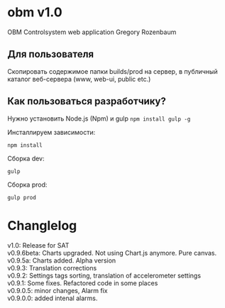 # obm v1.0
OBM Controlsystem web application
Gregory Rozenbaum

## Для пользователя
Скопировать содержимое папки builds/prod на сервер, в публичный каталог веб-сервера (www, web-ui, public etc.)

## Как пользоваться разработчику?
Нужно установить Node.js (Npm) и gulp `npm install gulp -g`

Инсталлируем зависимости:
```
npm install
```

Сборка dev:
```
gulp
```

Сборка prod:
```
gulp prod
```

# Changlelog
v1.0: Release for SAT  
v0.9.6beta: Charts upgraded. Not using Chart.js anymore. Pure canvas.  
v0.9.5a: Charts added. Alpha version  
v0.9.3: Translation corrections  
v0.9.2: Settings tags sorting, translation of accelerometer settings  
v0.9.1: Some fixes. Refactored code in some places  
v0.9.0.5: minor changes, Alarm fix  
v0.9.0.0: added intenal alarms.  